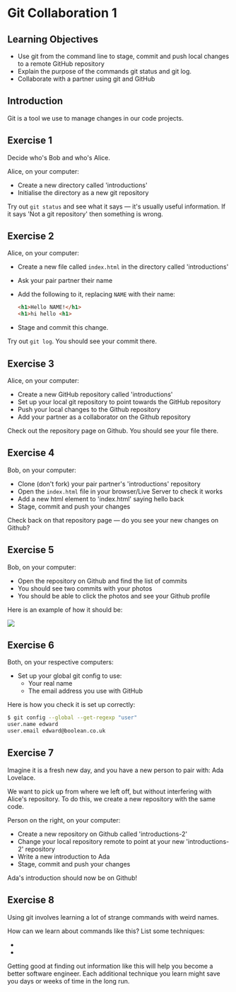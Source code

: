 Git Collaboration 1
===================

## Learning Objectives

* Use git from the command line to stage, commit and push local changes to a remote GitHub repository
* Explain the purpose of the commands git status and git log.
* Collaborate with a partner using git and GitHub

## Introduction

Git is a tool we use to manage changes in our code projects.

## Exercise 1

Decide who's Bob and who's Alice.

Alice, on your computer:

* Create a new directory called 'introductions'
* Initialise the directory as a new git repository

Try out `git status` and see what it says — it's usually useful information. If it says 'Not a git repository' then something is wrong.

## Exercise 2

Alice, on your computer:

* Create a new file called `index.html` in the directory called 'introductions'
* Ask your pair partner their name
* Add the following to it, replacing `NAME` with their name:

  ```html
  <h1>Hello NAME!</h1>
  <h1>hi hello <h1>
  ```

* Stage and commit this change.

Try out `git log`. You should see your commit there.

## Exercise 3

Alice, on your computer:

* Create a new GitHub repository called 'introductions'
* Set up your local git repository to point towards the GitHub repository
* Push your local changes to the Github repository
* Add your partner as a collaborator on the Github repository

Check out the repository page on Github. You should see your file there.

## Exercise 4

Bob, on your computer:

* Clone (don't fork) your pair partner's 'introductions' repository
* Open the `index.html` file in your browser/Live Server to check it works
* Add a new html element to 'index.html' saying hello back
* Stage, commit and push your changes

Check back on that repository page — do you see your new changes on Github?

## Exercise 5

Bob, on your computer:

* Open the repository on Github and find the list of commits
* You should see two commits with your photos
* You should be able to click the photos and see your Github profile

Here is an example of how it should be:

![](./images/commit.png)


## Exercise 6

Both, on your respective computers:

* Set up your global git config to use:
  * Your real name
  * The email address you use with GitHub

Here is how you check it is set up correctly:

```bash
$ git config --global --get-regexp "user"
user.name edward
user.email edward@boolean.co.uk
```

## Exercise 7

Imagine it is a fresh new day, and you have a new person to pair with: Ada Lovelace.

We want to pick up from where we left off, but without interfering with Alice's repository. To do this, we create a new repository with the same code.

Person on the right, on your computer:

* Create a new repository on Github called 'introductions-2'
* Change your local repository remote to point at your new 'introductions-2' repository
* Write a new introduction to Ada
* Stage, commit and push your changes

Ada's introduction should now be on Github!

## Exercise 8

Using git involves learning a lot of strange commands with weird names.

How can we learn about commands like this? List some techniques:

*
*

Getting good at finding out information like this will help you become a better software engineer. Each additional technique you learn might save you days or weeks of time in the long run.
